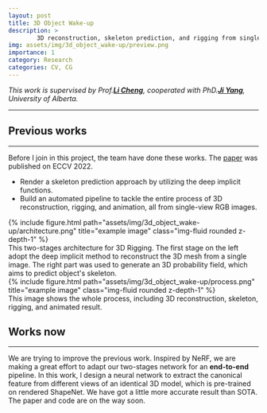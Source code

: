```yaml
---
layout: post
title: 3D Object Wake-up
description: >
        3D reconstruction, skeleton prediction, and rigging from single RGB images.
img: assets/img/3d_object_wake-up/preview.png
importance: 1
category: Research
categories: CV, CG
---
```


*This work is supervised by Prof.**[Li Cheng](https://vision-and-learning-lab-ualberta.github.io/author/li-cheng/)**, cooperated with PhD.**[Ji Yang](https://vision-and-learning-lab-ualberta.github.io/author/ji-yang/)**, University of Alberta.*

***
## Previous works
***
Before I join in this project, the team have done these works. The [paper](https://kulbear.github.io/object-wakeup/) was published on ECCV 2022.
- Render a skeleton prediction approach by utilizing the deep implicit functions. 
- Build an automated pipeline to tackle the entire process of 3D reconstruction, rigging, and animation, all from single-view RGB images. 

<div class="row justify-content-md-center">
    <div class="col-md-auto">
        {% include figure.html path="assets/img/3d_object_wake-up/architecture.png" title="example image" class="img-fluid rounded z-depth-1" %}
    </div>
</div>
<div class="caption">
    This two-stages architecture for 3D Rigging. The first stage on the left adopt the deep implicit method to reconstruct the 3D mesh from a single image. The right part was used to generate an 3D probability field, which aims to predict object's skeleton.
</div>
<div class="row justify-content-md-center">
    <div class="col-md-auto">
        {% include figure.html path="assets/img/3d_object_wake-up/process.png" title="example image" class="img-fluid rounded z-depth-1" %}
    </div>
</div>
<div class="caption">
    This image shows the whole process, including 3D reconstruction, skeleton, rigging, and animated result.
</div>

## Works now
***
We are trying to improve the previous work.
Inspired by NeRF, we are making a great effort to adapt our two-stages network for an **end-to-end** pipeline.
In this work, I design a neural network to extract the canonical feature from different views of an identical 3D model, which is pre-trained on rendered ShapeNet. We have got a little more accurate result than SOTA. The paper and code are on the way soon. 

